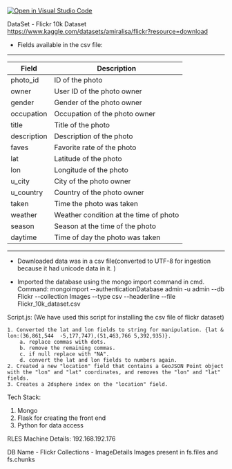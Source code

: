 [![Open in Visual Studio Code](https://classroom.github.com/assets/open-in-vscode-c66648af7eb3fe8bc4f294546bfd86ef473780cde1dea487d3c4ff354943c9ae.svg)](https://classroom.github.com/online_ide?assignment_repo_id=10442800&assignment_repo_type=AssignmentRepo)


DataSet - 
Flickr 10k Dataset 
https://www.kaggle.com/datasets/amiralisa/flickr?resource=download


* Fields available in the csv file: 

---------------------------------------------------------
| Field        | Description                            |
| ------------ | -------------------------------------- |
| photo_id     | ID of the photo                        |
| owner        | User ID of the photo owner             |
| gender       | Gender of the photo owner              |
| occupation   | Occupation of the photo owner          |
| title        | Title of the photo                     |
| description  | Description of the photo               |
| faves        | Favorite rate of the photo             |
| lat          | Latitude of the photo                  |
| lon          | Longitude of the photo                 |
| u_city       | City of the photo owner                |
| u_country    | Country of the photo owner             |
| taken        | Time the photo was taken               |
| weather      | Weather condition at the time of photo |
| season       | Season at the time of the photo        |
| daytime      | Time of day the photo was taken        |
---------------------------------------------------------

* Downloaded data was in a csv file(converted to UTF-8 for ingestion because it had unicode data in it. )

* Imported the database using the mongo import command in cmd.
    Command: mongoimport --authenticationDatabase admin -u admin --db Flickr --collection Images --type csv --headerline --file Flickr_10k_dataset.csv


Script.js: (We have used this script for installing the csv file of flickr dataset)

    1. Converted the lat and lon fields to string for manipulation. {lat & lon:(36,861,544	-5,177,747),(51,463,766	5,392,935)}.
        a. replace commas with dots.
        b. remove the remaining commas.
        c. if null replace with "NA".
        d. convert the lat and lon fields to numbers again.
    2. Created a new "location" field that contains a GeoJSON Point object with the "lon" and "lat" coordinates, and removes the "lon" and "lat" fields.
    3. Creates a 2dsphere index on the "location" field.

Tech Stack:
1. Mongo
2. Flask for creating the front end
3. Python for data access















RLES Machine Details:
192.168.192.176

DB Name -  Flickr
Collections - ImageDetails
Images present in fs.files and fs.chunks

